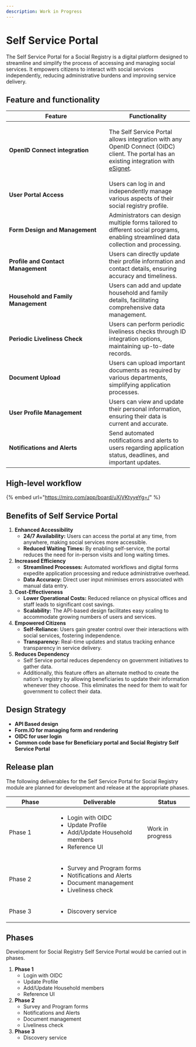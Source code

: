 ```yaml
---
description: Work in Progress
---
```


# Self Service Portal

The Self Service Portal for a Social Registry is a digital platform designed to streamline and simplify the process of accessing and managing social services. It empowers citizens to interact with social services independently, reducing administrative burdens and improving service delivery.

## Feature and functionality

<table><thead><tr><th width="258">Feature</th><th>Functionality</th></tr></thead><tbody><tr><td><strong>OpenID Connect integration</strong></td><td><p></p><p>The Self Service Portal allows integration with any OpenID Connect (OIDC) client. The portal has an existing integration with <a href="https://docs.esignet.io/">eSignet</a>.</p><p></p></td></tr><tr><td><strong>User Portal Access</strong></td><td>Users can log in and independently manage various aspects of their social registry profile.</td></tr><tr><td><strong>Form Design and Management</strong></td><td>Administrators can design multiple forms tailored to different social programs, enabling streamlined data collection and processing.</td></tr><tr><td><strong>Profile and Contact Management</strong></td><td>Users can directly update their profile information and contact details, ensuring accuracy and timeliness.</td></tr><tr><td><strong>Household and Family Management</strong></td><td>Users can add and update household and family details, facilitating comprehensive data management.</td></tr><tr><td><strong>Periodic Liveliness Check</strong></td><td> Users can perform periodic liveliness checks through ID integration options, maintaining up-to-date records.</td></tr><tr><td><strong>Document Upload</strong></td><td>Users can upload important documents as required by various departments, simplifying application processes.</td></tr><tr><td><strong>User Profile Management</strong></td><td>Users can view and update their personal information, ensuring their data is current and accurate.</td></tr><tr><td><strong>Notifications and Alerts</strong></td><td>Send automated notifications and alerts to users regarding application status, deadlines, and important updates.</td></tr></tbody></table>

## High-level workflow

{% embed url="https://miro.com/app/board/uXjVKtyyeYg=/" %}

## Benefits of Self Service Portal

1. **Enhanced Accessibility**
   * **24/7 Availability:** Users can access the portal at any time, from anywhere, making social services more accessible.
   * **Reduced Waiting Times:** By enabling self-service, the portal reduces the need for in-person visits and long waiting times.
2. **Increased Efficiency**
   * **Streamlined Processes:** Automated workflows and digital forms expedite application processing and reduce administrative overhead.
   * **Data Accuracy:** Direct user input minimises errors associated with manual data entry.
3. **Cost-Effectiveness**
   * **Lower Operational Costs:** Reduced reliance on physical offices and staff leads to significant cost savings.
   * **Scalability:** The API-based design facilitates easy scaling to accommodate growing numbers of users and services.
4. **Empowered Citizens**
   * **Self-Reliance:** Users gain greater control over their interactions with social services, fostering independence.
   * **Transparency:** Real-time updates and status tracking enhance transparency in service delivery.&#x20;
5. **Reduces Dependency**
   * Self Service portal reduces dependency on government initiatives to gather data.
   * Additionally, this feature offers an alternate method to create the nation's registry by allowing beneficiaries to update their information whenever they choose. This eliminates the need for them to wait for government to collect their data.

## Design Strategy

* **API Based design**
* **Form.IO for managing form and rendering**
* **OIDC for user login**
* **Common code base for Beneficiary portal and Social Registry Self Service Portal**

## Release plan

The following deliverables for the Self Service Portal for Social Registry module are planned for development and release at the appropriate phases.

<table><thead><tr><th width="117">Phase</th><th>Deliverable</th><th>Status</th></tr></thead><tbody><tr><td>Phase 1</td><td><ul><li>Login with OIDC</li><li>Update Profile</li><li>Add/Update Household members</li><li>Reference UI</li></ul></td><td>Work in progress</td></tr><tr><td>Phase 2</td><td><ul><li>Survey and Program forms</li><li>Notifications and Alerts</li><li>Document management</li><li>Liveliness check</li></ul></td><td></td></tr><tr><td>Phase 3</td><td><ul><li>Discovery service</li></ul></td><td></td></tr></tbody></table>

## Phases

Development for Social Registry Self Service Portal would be carried out in phases.&#x20;

1. **Phase 1**&#x20;
   * Login with OIDC
   * Update Profile
   * Add/Update Household members
   * Reference UI
2. **Phase 2**&#x20;
   * Survey and Program forms
   * Notifications and Alerts
   * Document management
   * Liveliness check
3. **Phase 3**
   * Discovery service
